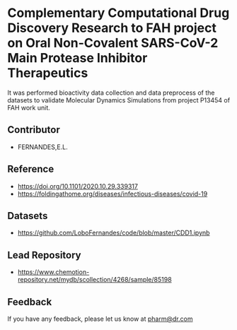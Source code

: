 
# Complementary Computational Drug Discovery Research to FAH project on Oral Non-Covalent SARS-CoV-2 Main Protease Inhibitor Therapeutics

It was performed bioactivity data collection and data preprocess 
of the datasets to validate Molecular Dynamics Simulations from project P13454 of FAH work unit.

## Contributor

- FERNANDES,E.L.

## Reference

 -  https://doi.org/10.1101/2020.10.29.339317
 -  https://foldingathome.org/diseases/infectious-diseases/covid-19
 
 
## Datasets
 -  https://github.com/LoboFernandes/code/blob/master/CDD1.ipynb
 
 
## Lead Repository
 -  https://www.chemotion-repository.net/mydb/scollection/4268/sample/85198 


## Feedback

If you have any feedback, please let us know at pharm@dr.com
